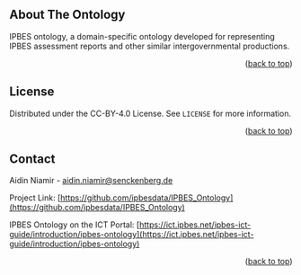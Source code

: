 <!-- Improved compatibility of back to top link: See: https://github.com/othneildrew/Best-README-Template/pull/73 -->
<a name="readme-top"></a>

<!-- ABOUT THE PROJECT -->
## About The Ontology

IPBES ontology, a domain-specific ontology developed for representing IPBES assessment reports and other similar intergovernmental productions. 


<p align="right">(<a href="#readme-top">back to top</a>)</p>


<!-- LICENSE -->
## License

Distributed under the CC-BY-4.0 License. See `LICENSE` for more information.

<p align="right">(<a href="#readme-top">back to top</a>)</p>



<!-- CONTACT -->
## Contact

Aidin Niamir - aidin.niamir@senckenberg.de

Project Link: [https://github.com/ipbesdata/IPBES_Ontology](https://github.com/ipbesdata/IPBES_Ontology)

IPBES Ontology on the ICT Portal: [https://ict.ipbes.net/ipbes-ict-guide/introduction/ipbes-ontology](https://ict.ipbes.net/ipbes-ict-guide/introduction/ipbes-ontology)

<p align="right">(<a href="#readme-top">back to top</a>)</p>
